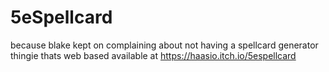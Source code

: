 # 5eSpellcard
because blake kept on complaining about not having a spellcard generator thingie thats web based
available at https://haasio.itch.io/5espellcard
